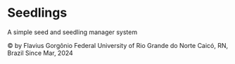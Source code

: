 # Seedlings
A simple seed and seedling manager system

© by Flavius Gorgônio
  Federal University of Rio Grande do Norte
  Caicó, RN, Brazil
  Since Mar, 2024
